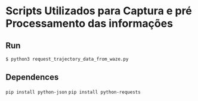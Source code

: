 # Scripts Utilizados para Captura e pré Processamento das informações

## Run

```$ python3 request_trajectory_data_from_waze.py```

## Dependences

```pip install python-json```
```pip install python-requests```